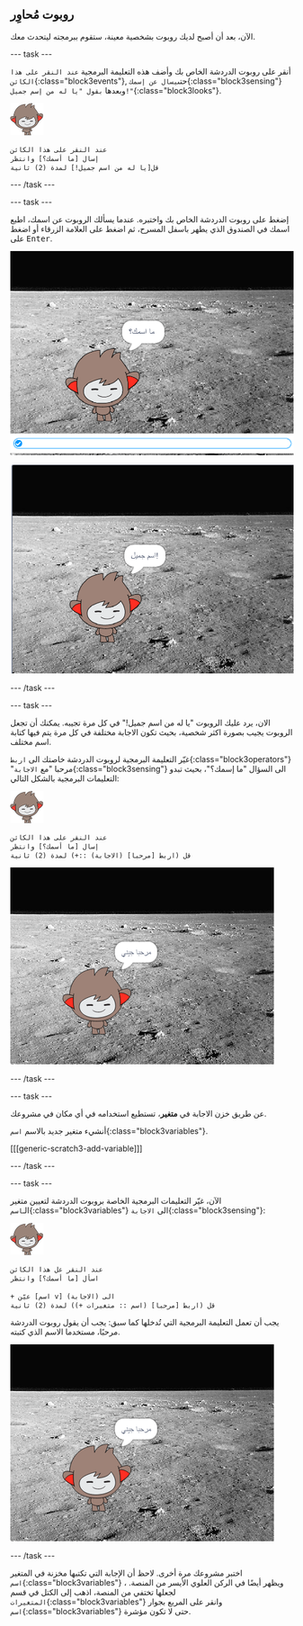 ## روبوت مُحاوِر

الآن، بعد أن أصبح لديك روبوت بشخصية معينة، ستقوم ببرمجته ليتحدث معك.

--- task ---

أنقر على روبوت الدردشة الخاص بك وأضف هذه التعليمة البرمجية `عند النقر على هذا الكائن`{:class="block3events"}, حتى`يسال عن إسمك`{:class="block3sensing"} وبعدها `بقول "يا له من إسم جميل!"`{:class="block3looks"}.

![كائن نانو](images/nano-sprite.png)

```blocks3
عند النقر على هذا الكائن
إسال [ما أسمك؟] وانتظر
قل[يا له من اسم جميل!] لمدة (2) ثانية
```

--- /task ---

--- task ---

إضغط على روبوت الدردشة الخاص بك واختبره. عندما يسألك الروبوت عن اسمك، اطبع اسمك في الصندوق الذي يطهر باسفل المسرح، ثم اضغط على العلامة الزرقاء أو اضغط على <kbd>Enter</kbd>.

![اختبار استجابة الروبوت](images/chatbot-ask-test1.png)

![اختبار استجابة الروبوت](images/chatbot-ask-test2.png)

--- /task ---

--- task ---

الان، يرد عليك الروبوت "يا له من اسم جميل!" في كل مرة تجيبه. يمكنك أن تجعل الروبوت يجيب بصورة اكثر شخصية، بحيث تكون الاجابة مختلفة في كل مرة يتم فيها كتابة اسم مختلف.

غيّر التعليمة البرمجية لروبوت الدردشة خاصتك الى `اربط`{:class="block3operators"} "مرحبا "مع `الاجابة`{:class="block3sensing"} الى السؤال "ما إسمك؟"، بحيث تبدو التعليمات البرمجية بالشكل التالي:

![كائن نانو](images/nano-sprite.png)

```blocks3
عند النقر على هذا الكائن
إسال [ما أسمك؟] وانتظر
قل (اربط [مرحبا] (الاجابة) ::+) لمدة (2) ثانية
```

![اختبار رد شخصي](images/chatbot-answer-test.png)

--- /task ---

--- task ---

عن طريق خزن الاجابة في **متغير**، تستطيع استخدامه في أي مكان في مشروعك.

أنشيء متغير جديد بالاسم `اسم`{:class="block3variables"}.

[[[generic-scratch3-add-variable]]]

--- /task ---

--- task ---

الآن، غيّر التعليمات البرمجية الخاصة بروبوت الدردشة لتعيين متغير الـ`اسم`{:class="block3variables"} الى `الاجابة`{:class="block3sensing"}:

![كائن نانو](images/nano-sprite.png)

```blocks3
عند النقر عل هذا الكائن
اسأل [ما أسمك؟] وانتظر

+ عيّن [اسم v] الى (الاجابة)
قل (اربط [مرحبا] (اسم :: متغيرات +)) لمدة (2) ثانية
```

يجب أن تعمل التعليمة البرمجية التي تُدخلها كما سبق: يجب أن يقول روبوت الدردشة مرحبًا، مستخدما الاسم الذي كتبته.

![اختبار رد شخصي](images/chatbot-answer-test.png)

--- /task ---

اختبر مشروعك مرة أخرى. لاحظ أن الإجابة التي تكتبها مخزنة في المتغير `اسم`{:class="block3variables"} ، ويظهر أيضًا في الركن العلوي الأيسر من المنصة. لجعلها تختفي من المنصة، اذهب إلى الكتل في قسم `المتغيرات`{:class="block3variables"} وانقر على المربع بجوار `اسم`{:class="block3variables"} حتى لا تكون مؤشرة.